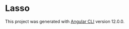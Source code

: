 # Lasso

This project was generated with [Angular CLI](https://github.com/angular/angular-cli) version 12.0.0.
